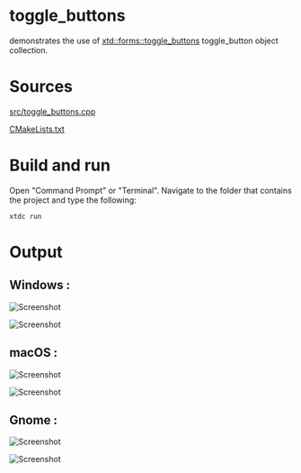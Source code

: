 # toggle_buttons

demonstrates the use of [xtd::forms::toggle_buttons](../../../../src/xtd_forms/include/xtd/forms/toggle_buttons.hpp) toggle_button object collection.

# Sources

[src/toggle_buttons.cpp](src/toggle_buttons.cpp)

[CMakeLists.txt](CMakeLists.txt)

# Build and run

Open "Command Prompt" or "Terminal". Navigate to the folder that contains the project and type the following:

```shell
xtdc run
```

# Output

## Windows :

![Screenshot](../../../../docs/pictures/examples/toggle_buttons_w.png)

![Screenshot](../../../../docs/pictures/examples/toggle_buttons_wd.png)

## macOS :

![Screenshot](../../../../docs/pictures/examples/toggle_buttons_m.png)

![Screenshot](../../../../docs/pictures/examples/toggle_buttons_md.png)

## Gnome :

![Screenshot](../../../../docs/pictures/examples/toggle_buttons_g.png)

![Screenshot](../../../../docs/pictures/examples/toggle_buttons_gd.png)
